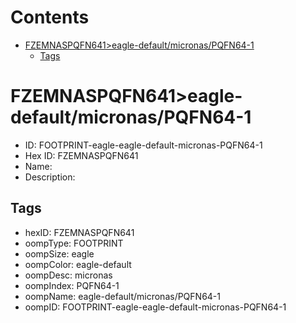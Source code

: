 



Contents
========

* [FZEMNASPQFN641>eagle-default/micronas/PQFN64-1](#fzemnaspqfn641eagle-defaultmicronaspqfn64-1)
	* [Tags](#tags)

# FZEMNASPQFN641>eagle-default/micronas/PQFN64-1

- ID: FOOTPRINT-eagle-eagle-default-micronas-PQFN64-1
- Hex ID: FZEMNASPQFN641
- Name: 
- Description: 

## Tags

- hexID: FZEMNASPQFN641
- oompType: FOOTPRINT
- oompSize: eagle
- oompColor: eagle-default
- oompDesc: micronas
- oompIndex: PQFN64-1
- oompName: eagle-default/micronas/PQFN64-1
- oompID: FOOTPRINT-eagle-eagle-default-micronas-PQFN64-1

